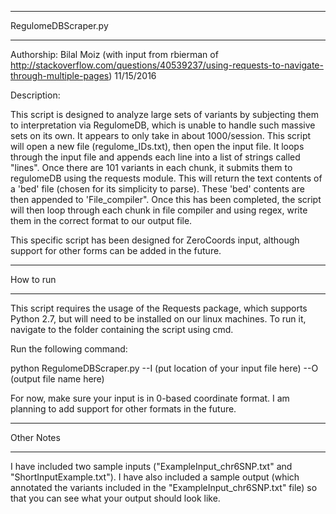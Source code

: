****************
RegulomeDBScraper.py
****************************
Authorship:
Bilal Moiz (with input from rbierman of http://stackoverflow.com/questions/40539237/using-requests-to-navigate-through-multiple-pages)
11/15/2016


Description:

This script is designed to analyze large sets of variants by subjecting them to interpretation via
RegulomeDB, which is unable to handle such massive sets on its own. It appears to only take in about
1000/session. This script will open a new file (regulome_IDs.txt), then open the input file. It 
loops through the input file and appends each line into a list of strings called "lines". Once there
are 101 variants in each chunk, it submits them to regulomeDB using the requests module. This will
return the text contents of a 'bed' file (chosen for its simplicity to parse). These 'bed' contents
are then appended to 'File_compiler". Once this has been completed, the script will then loop
through each chunk in file compiler and using regex, write them in the correct format to our output file.

This specific script has been designed for ZeroCoords input, although support for other forms 
can be added in the future. 


**************
How to run 
**************

This script requires the usage of the Requests package, which supports Python 2.7, but will need to be installed on our linux machines.
To run it,  navigate to the folder containing the script using cmd. 

Run the following command:

python RegulomeDBScraper.py --I (put location of your input file here) --O (output file name here) 


For now, make sure your input is in 0-based coordinate format. I am planning to add support for other formats in the future.

************
Other Notes
************

I have included two sample inputs ("ExampleInput_chr6SNP.txt" and "ShortInputExample.txt"). I have also
included a sample output (which annotated the variants included in the "ExampleInput_chr6SNP.txt" file)
so that you can see what your output should look like.
